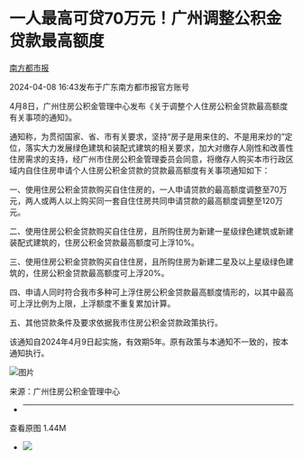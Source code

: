 # 一人最高可贷70万元！广州调整公积金贷款最高额度

[](https://news.qq.com/omn/author/8QMf2H1a6IQUsTfY)

[南方都市报](https://news.qq.com/omn/author/8QMf2H1a6IQUsTfY)

2024-04-08 16:43发布于广东南方都市报官方账号

4月8日，广州住房公积金管理中心发布《关于调整个人住房公积金贷款最高额度有关事项的通知》。

通知称，为贯彻国家、省、市有关要求，坚持“房子是用来住的、不是用来炒的”定位，落实大力发展绿色建筑和装配式建筑的相关要求，加大对缴存人刚性和改善性住房需求的支持，经广州市住房公积金管理委员会同意，将缴存人购买本市行政区域内自住住房申请个人住房公积金贷款的贷款最高额度有关事项通知如下：

一、使用住房公积金贷款购买自住住房的，一人申请贷款的最高额度调整至70万元，两人或两人以上购买同一套自住住房共同申请贷款的最高额度调整至120万元。

二、使用住房公积金贷款购买自住住房，且所购住房为新建一星级绿色建筑或新建装配式建筑的，住房公积金贷款最高额度可上浮10%。

三、使用住房公积金贷款购买自住住房，且所购住房为新建二星及以上星级绿色建筑的，住房公积金贷款最高额度可上浮20%。

四、申请人同时符合我市多种可上浮住房公积金贷款最高额度情形的，以其中最高可上浮比例为上限，上浮额度不重复累加计算。

五、其他贷款条件及要求依据我市住房公积金贷款政策执行。

该通知自2024年4月9日起实施，有效期5年。原有政策与本通知不一致的，按本通知执行。

![图片](https:https://inews.gtimg.com/om_bt/Onzoxi5rQQ9D84SW_LWkBbuRNxkGcjTlztWqdlzBkuw8kAA/641)

来源：广州住房公积金管理中心

  *  ______

查看原图 1.44M

  * ![](https:https://inews.gtimg.com/om_bt/Onzoxi5rQQ9D84SW_LWkBbuRNxkGcjTlztWqdlzBkuw8kAA/641)


